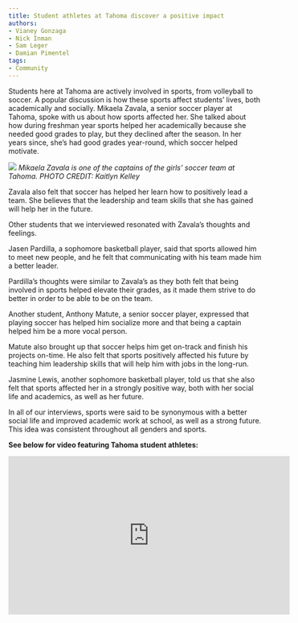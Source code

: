 ```yaml
---
title: Student athletes at Tahoma discover a positive impact
authors:
- Vianey Gonzaga
- Nick Inman
- Sam Leger 
- Damian Pimentel
tags:
- Community
---
```


Students here at Tahoma are actively involved in sports, from volleyball to soccer. A popular discussion is how these sports affect students’ lives, both academically and socially.
Mikaela Zavala, a senior soccer player at Tahoma, spoke with us about how sports affected her. She talked about how during freshman year sports helped her academically because she needed good grades to play, but they declined after the season. In her years since, she’s had good grades year-round, which soccer helped motivate.

![](https://summitpsnewsorg.files.wordpress.com/2018/01/dsc_0007.jpg?w=338&h=225)
*Mikaela Zavala is one of the captains of the girls’ soccer team at Tahoma. PHOTO CREDIT: Kaitlyn Kelley*

Zavala also felt that soccer has helped her learn how to positively lead a team. She believes that the leadership and team skills that she has gained will help her in the future.

Other students that we interviewed resonated with Zavala’s thoughts and feelings.

Jasen Pardilla, a sophomore basketball player, said that sports allowed him to meet new people, and he felt that communicating with his team made him a better leader.

Pardilla’s thoughts were similar to Zavala’s as they both felt that being involved in sports helped elevate their grades, as it made them strive to do better in order to be able to be on the team.

Another student, Anthony Matute, a senior soccer player, expressed that playing soccer has helped him socialize more and that being a captain helped him be a more vocal person.

Matute also brought up that soccer helps him get on-track and finish his projects on-time. He also felt that sports positively affected his future by teaching him leadership skills that will help him with jobs in the long-run.

Jasmine Lewis, another sophomore basketball player, told us that she also felt that sports affected her in a strongly positive way, both with her social life and academics, as well as her future.

In all of our interviews, sports were said to be synonymous with a better social life and improved academic work at school, as well as a strong future. This idea was consistent throughout all genders and sports.

**See below for video featuring Tahoma student athletes:**

<iframe width="560" height="315" src="https://www.youtube.com/embed/6teTq_1WjqQ" frameborder="0" allow="accelerometer; autoplay; encrypted-media; gyroscope; picture-in-picture" allowfullscreen></iframe>